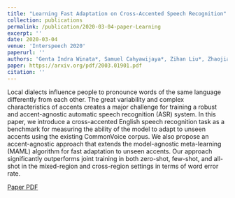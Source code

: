 ```yaml
---
title: "Learning Fast Adaptation on Cross-Accented Speech Recognition"
collection: publications
permalink: /publication/2020-03-04-paper-Learning
excerpt: ''
date: 2020-03-04
venue: 'Interspeech 2020'
paperurl: ''
authors: 'Genta Indra Winata*, Samuel Cahyawijaya*, Zihan Liu*, Zhaojiang Lin, Andrea Madotto, Peng Xu, Pascale Fung'
paper: https://arxiv.org/pdf/2003.01901.pdf
citation: ''
---
```

Local dialects influence people to pronounce words of the same language differently from each other. The great variability and complex characteristics of accents creates a major challenge for training a robust and accent-agnostic automatic speech recognition (ASR) system. In this paper, we introduce a cross-accented English speech recognition task as a benchmark for measuring the ability of the model to adapt to unseen accents using the existing CommonVoice corpus. We also propose an accent-agnostic approach that extends the model-agnostic meta-learning (MAML) algorithm for fast adaptation to unseen accents. Our approach significantly outperforms joint training in both zero-shot, few-shot, and all-shot in the mixed-region and cross-region settings in terms of word error rate.

[Paper PDF](https://arxiv.org/pdf/2003.01901.pdf)
